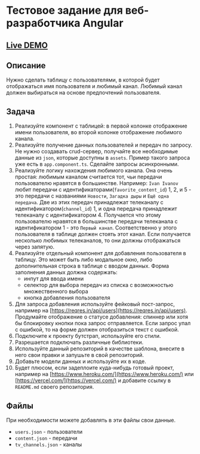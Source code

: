 # Тестовое задание для веб-разработчика Angular

## [Live DEMO](https://tv-users-test.vercel.app/)

## Описание

Нужно сделать таблицу с пользователями, в которой будет отображаться имя пользователя и любимый канал.
Любимый канал должен выбираться на основе предпочтений пользователя.

## Задача

1. Реализуйте компонент с таблицей: в первой колонке отображение имени пользователя, во второй колонке отображение любимого канала.
2. Реализуйте получение данных пользователей и передач по запросу. Не нужно создавать crud-сервер, получайте все необходимые данные из `json`, которые доступны в `assets`. Пример такого запроса уже есть в `app.component.ts`. Сделайте запросы асинхронными.
3. Реализуйте логику нахождения любимого канала. Она очень простая: любимым каналом считается тот, чьи передачи пользователю нравятся в большинстве.
Например: `Ivan Ivanov` любит передачи с идентификаторами(`favorite_content_id`) 1, 2, и 5 - это передачи с названиями `Новости`, `Загадка дыры` и `Ещё одна передача`. Две из этих передач принадлежат телеканалу с идентификатором(`channel_id`) 1, и одна передача принадлежит телеканалу с идентификатором 4. Получается что этому пользователю нравятся в большинстве передачи телеканала с идентификатором 1 - это `Первый канал`. Соответственно у этого пользователя в таблице должен стоять этот канал. Если получается несколько любимых телеканалов, то они должны отображаться через запятую.
5. Реализуйте отдельный компонент для добавления пользователя в таблицу. Это может быть либо модальное окно, либо дополнительная строка в таблице с вводом данных.
Форма заполнения данных должна содержать:
    * инпут для ввода имени
    * селектор для выбора передач из списка с возможностью множественного выбора
    * кнопка добавления пользователя
6. Для запроса добавления используйте фейковый пост-запрос, например на [https://reqres.in/api/users](https://reqres.in/api/users). Продумайте отображение о статусе добавления: спиннер или хотя бы блокировку кнопки пока запрос отправляется. Если запрос упал с ошибкой, то на форме должен отобразиться текст с ошибкой.
7. Подключите к проекту бутстрап, используйте его стили.
8. Разрешается подключать различные библиотеки.
9. Используйте данный репозиторий в качестве шаблона, внесите в него свои правки и запушьте в свой репозиторий.
10. Добавьте модели данных и используйте их в коде.
10. Будет плюсом, если задеплоите куда-нибудь готовый проект, например на [https://www.heroku.com/](https://www.heroku.com/) или [https://vercel.com/](https://vercel.com/) и добавите ссылку в `README.md` своего репозитория.

## Файлы
При необходимости можете добавлять в эти файлы свои данные.
* `users.json` - пользователи
* `content.json` - передачи
* `tv_channels.json` - каналы
